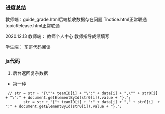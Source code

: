 ### 进度总结
教师端：guide_grade.html后端接收数据存在问题
Tnotice.html正常联通
topicRelease.html正常联通

2020.12.13
教师端：
教师个人中心
教师指导成绩填写

学生端：
车哥代码阅读

### js代码
1. 后台返回复杂数据
- 第一种
```
 // str = str + "{\""+ teamID[i] + "\":" + data[i] + ",\"" + str0[i]  + "\":" + document.getElementById(str0[i]).value + "},";
        str = str + "{"+ teamID[i] + ":" + data[i] + "," + str0[i]  + ":" + document.getElementById(str0[i]).value + "},";
```
